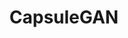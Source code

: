 ---
layout: page
title: CapsuleGAN
description: Improving Generative Adversarial Networks using CapsuleNet
img: assets/img/arch.jpg
redirect: https://github.com/arnabk001/CapsuleGAN
importance: 3
category: fun
---